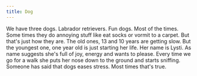 ```yaml
---
title: Dog
---
```


We have three dogs. Labrador retrievers. Fun dogs. Most of the times. Some times they do annoying stuff like eat socks or vormit to a carpet. But that's just how they are. The old ones, 13 and 10 years are getting slow. But the youngest one, one year old is just starting her life. Her name is Lysti. As name suggests she's full of joy, energy and wants to please. Every time we go for a walk she puts her nose down to the ground and starts sniffing. Someone has said that dogs eases stress. Most times that's true.